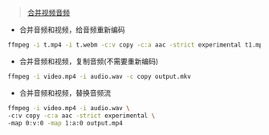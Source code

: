 > [合并视频音频](https://vimsky.com/article/3687.html)

+ 合并音频和视频，给音频重新编码
```bash
ffmpeg -i t.mp4 -i t.webm -c:v copy -c:a aac -strict experimental t1.mp4
```
+ 合并音频和视频，复制音频(不需要重新编码)
```bash
ffmpeg -i video.mp4 -i audio.wav -c copy output.mkv
```
+ 合并音频和视频，替换音频流
```bash
ffmpeg -i video.mp4 -i audio.wav \
-c:v copy -c:a aac -strict experimental \
-map 0:v:0 -map 1:a:0 output.mp4
```